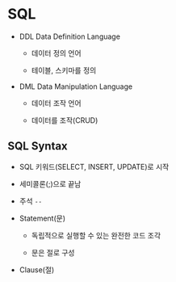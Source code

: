 # SQL

- DDL Data Definition Language

    - 데이터 정의 언어

    - 테이블, 스키마를 정의

- DML Data Manipulation Language

    - 데이터 조작 언어

    - 데이터를 조작(CRUD)

## SQL Syntax

- SQL 키워드(SELECT, INSERT, UPDATE)로 시작

- 세미콜론(;)으로 끝남

- 주석 `--`

- Statement(문) 

    - 독립적으로 실행할 수 있는 완전한 코드 조각

    - 문은 절로 구성

- Clause(절)